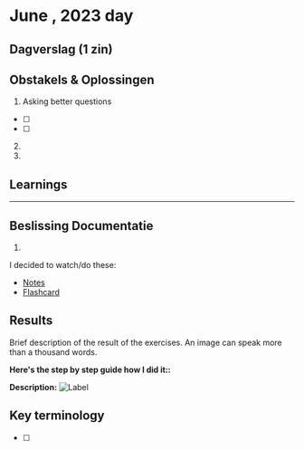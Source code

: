 # June  , 2023  day

## Dagverslag (1 zin)
## Obstakels & Oplossingen
1. Asking better questions

- [ ]
- [ ]
2.
3.

## Learnings

---

## Beslissing Documentatie

1. 
I decided to watch/do these:

- [Notes]()
- [Flashcard]()


## Results

Brief description of the result of the exercises. An image can speak more than a thousand words.

**Here's the step by step guide how I did it::**

**Description:**
![Label]()

## Key terminology

- [ ]
